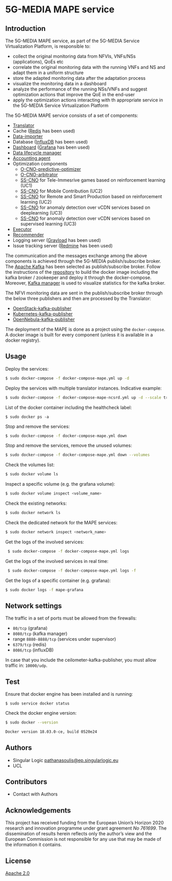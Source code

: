 # 5G-MEDIA MAPE service

## Introduction

The 5G-MEDIA MAPE service, as part of the 5G-MEDIA Service Virtualization Platform, is responsible to:
- collect the original monitoring data from NFVIs, VNFs/NSs (applications), QoEs etc
- correlate the original monitoring data with the running VNFs and NS and adapt them in a uniform structure
- store the adapted monitoring data after the adaptation process
- visualize the monitoring data in a dashboard
- analyze the performance of the running NSs/VNFs and suggest optimization actions that improve the QoΕ in the end-user
- apply the optimization actions interacting with th appropriate service in the 5G-MEDIA Service Virtualization Platform

The 5G-MEDIA MAPE service consists of a set of components:
- [Translator](https://github.com/5g-media/mape-translation)
- Cache ([Redis](https://hub.docker.com/_/redis) has been used)
- [Data-importer](https://github.com/5g-media/mape-data-importer)
- Database ([InfluxDB](https://hub.docker.com/_/influxdb) has been used)
- [Dashboard](https://github.com/5g-media/mape-dashboard) ([Grafana](https://hub.docker.com/r/grafana/grafana) has been used)
- [Data lifecycle manager](https://github.com/5g-media/mape-data-lcm)
- [Accounting agent](https://github.com/5g-media/accounting-agent)
- Optimization components
   * [O-CNO-predictive-optimizer](https://github.com/5g-media/CNO/tree/master/O-CNO-predictive-optimizer)
   * [O-CNO-arbitrator](https://github.com/5g-media/CNO/tree/master/O-CNO)
   * [SS-CNO](https://github.com/5g-media/ss-cno-teleimmersive-game) for Tele-Immesrive games based on reinforcement learning (UC1)
   * [SS-CNO](https://github.com/5g-media/CNO/tree/master/SS-CNO-UC2-MC) for Mobile Contribution (UC2)
   * [SS-CNO](https://github.com/5g-media/cno-rl) for Remote and Smart Production based on reinforcement learning (UC2)
   * [SS-CNO](https://github.com/5g-media/ss-cno-anomaly-detection-dl) for anomaly detection over vCDN services based on deeplearning (UC3)
   * [SS-CNO](https://github.com/5g-media/CNO/tree/master/SS-CNO-UC3) for anomaly detection over vCDN services based on supervised learning (UC3)
- [Executor](https://github.com/5g-media/mape-executor)
- [Recommender](https://github.com/5g-media/mape-recommender)
- Logging server ([Grayload](https://hub.docker.com/r/graylog/graylog/) has been used)
- Issue tracking server ([Redmine](https://hub.docker.com/_/redmine) has been used)

The communication and the messages exchange among the above components is achieved through the 5G-MEDIA publish/subscribe broker. The [Apache Kafka](https://kafka.apache.org/) has been selected as publish/subscribe broker. Follow the instructions of the [repository](https://github.com/wurstmeister/kafka-docker) to build the docker image including the kafka broker / zookeeper and deploy it through the docker-compose. Moreover, [Kafka manager](https://github.com/yahoo/CMAK) is used to visualize statistics for the kafka broker.

The NFVI monitoring data are sent in the publish/subscribe broker through the below three publishers and then are processed by the Translator:
- [OpenStack-kafka-publisher](https://github.com/5g-media/openstack-kafka-publisher)
- [Kubernetes-kafka-publisher](https://github.com/5g-media/kubernetes-prometheus-publisher)
- [OpenNebula-kafka-publisher](https://github.com/5g-media/opennebula-kafka-publisher)


The deployment of the MAPE is done as a project using the `docker-compose`. A docker image is built for every component (unless it is available in a docker registry).


## Usage

Deploy the services:
```bash
$ sudo docker-compose -f docker-compose-mape.yml up -d
```

Deploy the services with multiple translator instances. Indicative example:
```bash
$ sudo docker-compose -f docker-compose-mape-ncsrd.yml up -d --scale translator=3
```

List of the docker container including the healthcheck label:
```
$ sudo docker ps -a
```


Stop and remove the services:
```bash
$ sudo docker-compose -f docker-compose-mape.yml down
```

Stop and remove the services, remove the unused volumes:
```bash
$ sudo docker-compose -f docker-compose-mape.yml down --volumes
```

Check the volumes list:
```bash
$ sudo docker volume ls
```

Inspect a specific volume (e.g. the grafana volume):
```bash
$ sudo docker volume inspect <volume_name>
```


Check the existing networks:
```bash
$ sudo docker network ls
```

Check the dedicated network for the MAPE services:
```bash
$ sudo docker network inspect <network_name>
```

Get the logs of the involved services:
```bash
 $ sudo docker-compose -f docker-compose-mape.yml logs
 ```

 Get the logs of the involved services in real time:
```bash
 $ sudo docker-compose -f docker-compose-mape.yml logs -f
 ```

Get the logs of a specific container (e.g. grafana):
```bash
$ sudo docker logs -f mape-grafana
```

## Network settings

The traffic in a set of ports must be allowed from the firewalls:
- `80/tcp` (grafana)
- `8080/tcp` (kafka manager)
- range `8880-8888/tcp` (services under supervisor)
- `6379/tcp` (redis)
- `8086/tcp` (influxDB)

In case that you include the ceilometer-kafka-publisher, you must allow traffic in: `10000/udp`.


## Test

Ensure that docker engine has been installed and is running:
```
$ sudo service docker status
```

Check the docker engine version:
```bash
$ sudo docker --version

Docker version 18.03.0-ce, build 0520e24
```

## Authors
- Singular Logic <pathanasoulis@ep.singularlogic.eu>
- UCL

## Contributors
 - Contact with Authors
 
## Acknowledgements
This project has received funding from the European Union’s Horizon 2020 research and innovation programme under grant agreement *No 761699*. The dissemination of results herein reflects only the author’s view and the European Commission is not responsible for any use that may be made 
of the information it contains.

## License
[Apache 2.0](LICENSE.md)